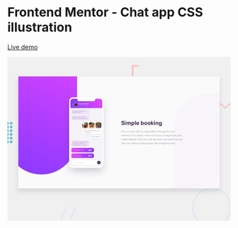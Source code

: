 # Frontend Mentor - Chat app CSS illustration

[Live demo](https://ahmed-soultan.github.io/Frontend-mentor-challenges/chat-app-css-illustration/)

![Design preview for the Chat app CSS illustration coding challenge](./design/desktop-preview.jpg)
